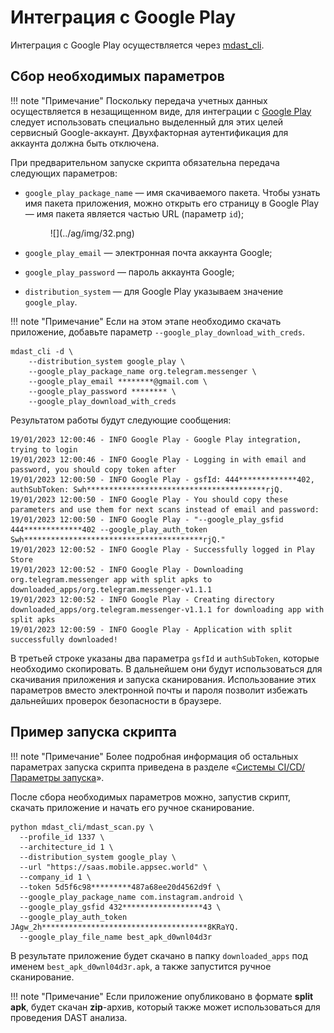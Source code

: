 # Интеграция с Google Play

Интеграция с Google Play осуществляется через [mdast_cli](https://github.com/Dynamic-Mobile-Security/mdast-cli).

## Сбор необходимых параметров

!!! note "Примечание"
    Поскольку передача учетных данных осуществляется в незащищенном виде, для интеграции с [Google Play](https://play.google.com/store/games) следует использовать специально выделенный для этих целей сервисный Google-аккаунт. Двухфакторная аутентификация для аккаунта должна быть отключена. 

При предварительном запуске скрипта обязательна передача следующих параметров:

* `google_play_package_name` — имя скачиваемого пакета. Чтобы узнать имя пакета приложения, можно открыть его страницу в Google Play — имя пакета является частью URL (параметр `id`);

    <figure markdown>![](../ag/img/32.png)</figure>

* `google_play_email` — электронная почта аккаунта Google;
* `google_play_password` — пароль аккаунта Google;
* `distribution_system` — для Google Play указываем значение `google_play`.

!!! note "Примечание"
    Если на этом этапе необходимо скачать приложение, добавьте параметр `--google_play_download_with_creds`.

```
mdast_cli -d \
    --distribution_system google_play \
    --google_play_package_name org.telegram.messenger \
    --google_play_email ********@gmail.com \
    --google_play_password ******** \
    --google_play_download_with_creds
```

Результатом работы будут следующие сообщения:

    19/01/2023 12:00:46 - INFO Google Play - Google Play integration, trying to login
    19/01/2023 12:00:46 - INFO Google Play - Logging in with email and password, you should copy token after
    19/01/2023 12:00:50 - INFO Google Play - gsfId: 444*************402, authSubToken: Swh****************************************rjQ.
    19/01/2023 12:00:50 - INFO Google Play - You should copy these parameters and use them for next scans instead of email and password:
    19/01/2023 12:00:50 - INFO Google Play - "--google_play_gsfid 444*************402 --google_play_auth_token Swh****************************************rjQ."
    19/01/2023 12:00:52 - INFO Google Play - Successfully logged in Play Store
    19/01/2023 12:00:52 - INFO Google Play - Downloading org.telegram.messenger app with split apks to downloaded_apps/org.telegram.messenger-v1.1.1
    19/01/2023 12:00:52 - INFO Google Play - Creating directory downloaded_apps/org.telegram.messenger-v1.1.1 for downloading app with split apks
    19/01/2023 12:00:59 - INFO Google Play - Application with split successfully downloaded!

В третьей строке указаны два параметра `gsfId` и `authSubToken`, которые необходимо скопировать. В дальнейшем они будут использоваться для скачивания приложения и запуска сканирования. Использование этих параметров вместо электронной почты и пароля позволит избежать дальнейших проверок безопасности в браузере.

## Пример запуска скрипта

!!! note "Примечание"
    Более подробная информация об остальных параметрах запуска скрипта приведена в разделе «[Системы CI/CD/Параметры запуска](./sistemy_ci_cd.md#_4)».

После сбора необходимых параметров можно, запустив скрипт, скачать приложение и начать его ручное сканирование.

    python mdast_cli/mdast_scan.py \
      --profile_id 1337 \
      --architecture_id 1 \
      --distribution_system google_play \
      --url "https://saas.mobile.appsec.world" \
      --company_id 1 \
      --token 5d5f6c98*********487a68ee20d4562d9f \
      --google_play_package_name com.instagram.android \
      --google_play_gsfid 432******************43 \
      --google_play_auth_token JAgw_2h*************************************8KRaYQ.
      --google_play_file_name best_apk_d0wnl04d3r

В результате приложение будет скачано в папку `downloaded_apps` под именем `best_apk_d0wnl04d3r.apk`, а также запустится ручное сканирование.

!!! note "Примечание"
    Если приложение опубликовано в формате **split apk**, будет скачан **zip**-архив, который также может использоваться для проведения DAST анализа.
